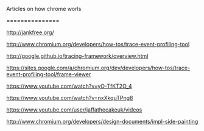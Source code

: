 Articles on how chrome worls

===============



http://jankfree.org/

http://www.chromium.org/developers/how-tos/trace-event-profiling-tool

http://google.github.io/tracing-framework/overview.html

https://sites.google.com/a/chromium.org/dev/developers/how-tos/trace-event-profiling-tool/frame-viewer

https://www.youtube.com/watch?v=yO-TfKT2O_4

https://www.youtube.com/watch?v=nxXkquTPng8

https://www.youtube.com/user/jaffathecakeuk/videos

http://www.chromium.org/developers/design-documents/impl-side-painting

